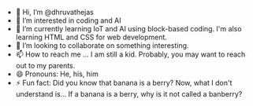 - 👋 Hi, I’m @dhruvathejas
- 👀 I’m interested in coding and AI
- 🌱 I’m currently learning IoT and AI using block-based coding. I'm also learning HTML and CSS for web development.
- 💞️ I’m looking to collaborate on something interesting.
- 📫 How to reach me ... I am still a kid. Probably, you may want to reach out to my parents.
- 😄 Pronouns: He, his, him
- ⚡ Fun fact: Did you know that banana is a berry? Now, what I don't understand is... If a banana is a berry, why is it not called a banberry?

<!---
dhruvathejas/dhruvathejas is a ✨ special ✨ repository because its `README.md` (this file) appears on your GitHub profile.
You can click the Preview link to take a look at your changes.
--->
